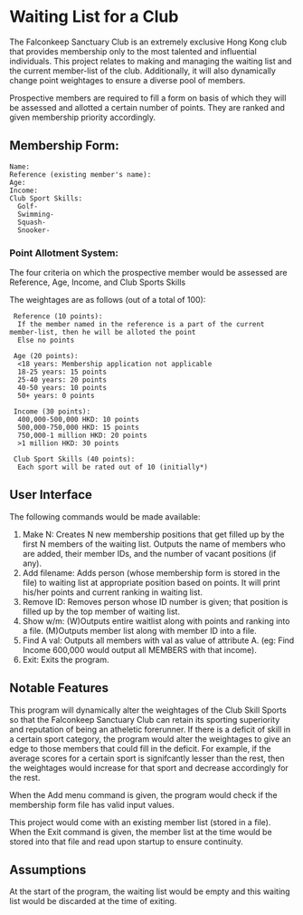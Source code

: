 # Waiting List for a Club
The Falconkeep Sanctuary Club is an extremely exclusive Hong Kong club that provides membership only to the most talented and influential individuals.
This project relates to making and managing the waiting list and the current member-list of the club. 
Additionally, it will also dynamically change point weightages to ensure a diverse pool of members.

Prospective members are required to fill a form on basis of which they will be assessed and allotted a certain number of points. They are ranked and given membership priority accordingly.

## Membership Form:
    Name:
    Reference (existing member's name):
    Age:
    Income:
    Club Sport Skills:
      Golf-
      Swimming-
      Squash-
      Snooker-
  
### Point Allotment System:
The four criteria on which the prospective member would be assessed are Reference, Age, Income, and Club Sports Skills

The weightages are as follows (out of a total of 100):

     Reference (10 points): 
      If the member named in the reference is a part of the current member-list, then he will be alloted the point
      Else no points
     
     Age (20 points):
      <18 years: Membership application not applicable
      18-25 years: 15 points
      25-40 years: 20 points
      40-50 years: 10 points
      50+ years: 0 points
     
     Income (30 points):
      400,000-500,000 HKD: 10 points
      500,000-750,000 HKD: 15 points
      750,000-1 million HKD: 20 points
      >1 million HKD: 30 points
     
     Club Sport Skills (40 points):
      Each sport will be rated out of 10 (initially*)
      
## User Interface
The following commands would be made available:
1. Make N: Creates N new membership positions that get filled up by the first N members of the waiting list. Outputs the name of members who are added, their member IDs, and the number of vacant positions (if any).
2. Add filename: Adds person (whose membership form is stored in the file) to waiting list at appropriate position based on points. It will print his/her points and current ranking in waiting list.
3. Remove ID: Removes person whose ID number is given; that position is filled up by the top member of waiting list.
4. Show w/m: (W)Outputs entire waitlist along with points and ranking into a file. (M)Outputs member list along with member ID into a file.
5. Find A val: Outputs all members with val as value of attribute A. (eg: Find Income 600,000 would output all MEMBERS with that income).
6. Exit: Exits the program.

## Notable Features
This program will dynamically alter the weightages of the Club Skill Sports so that the Falconkeep Sanctuary Club can retain its sporting superiority and reputation of being an atheletic forerunner. If there is a deficit of skill in a certain sport category, the program would alter the weightages to give an edge to those members that could fill in the deficit.
For example, if the average scores for a certain sport is signifcantly lesser than the rest, then the weightages would increase for that sport and decrease accordingly for the rest.

When the Add menu command is given, the program would check if the membership form file has valid input values.

This project would come with an existing member list (stored in a file). When the Exit command is given, the member list at the time would be stored into that file and read upon startup to ensure continuity.

## Assumptions
At the start of the program, the waiting list would be empty and this waiting list would be discarded at the time of exiting.
